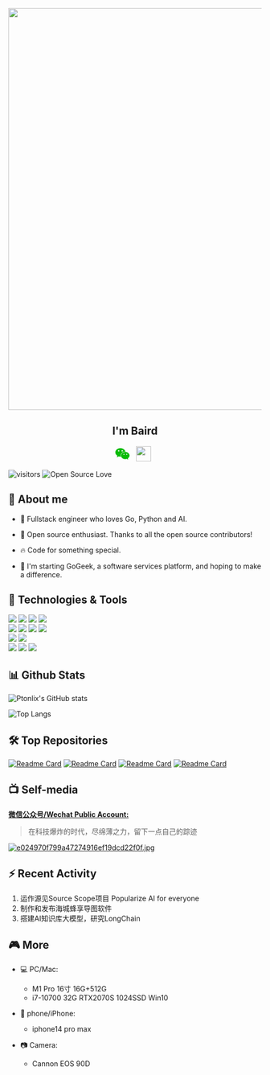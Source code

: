 
<p align="center">
  <img src="https://img.gejiba.com/images/470bf1cafcdd28ead352f48afb2cc85a.jpg" width=800 style="display: block; margin: 0 auto"/>
</p>

<div align='center'>
  <div><h2>I'm Baird</h2></div>
  <p align='center'>
    <a href="https://img.gejiba.com/images/f0cf4242e87615dff574806169f9732a.png"><svg t="1683636681172" class="icon" viewBox="0 0 1024 1024" version="1.1" xmlns="http://www.w3.org/2000/svg" p-id="5675" width="30" height="30"><path d="M683.058 364.695c11 0 22 1.016 32.943 1.976C686.564 230.064 538.896 128 370.681 128c-188.104 0.66-342.237 127.793-342.237 289.226 0 93.068 51.379 169.827 136.725 229.256L130.72 748.43l119.796-59.368c42.918 8.395 77.37 16.79 119.742 16.79 11 0 21.46-0.48 31.914-1.442a259.168 259.168 0 0 1-10.455-71.358c0.485-148.002 128.744-268.297 291.403-268.297l-0.06-0.06z m-184.113-91.992c25.99 0 42.913 16.79 42.913 42.575 0 25.188-16.923 42.579-42.913 42.579-25.45 0-51.38-16.85-51.38-42.58 0-25.784 25.93-42.574 51.38-42.574z m-239.544 85.154c-25.384 0-51.374-16.85-51.374-42.58 0-25.784 25.99-42.574 51.374-42.574 25.45 0 42.918 16.79 42.918 42.575 0 25.188-16.924 42.579-42.918 42.579z m736.155 271.655c0-135.647-136.725-246.527-290.983-246.527-162.655 0-290.918 110.88-290.918 246.527 0 136.128 128.263 246.587 290.918 246.587 33.972 0 68.423-8.395 102.818-16.85l93.809 50.973-25.93-84.677c68.907-51.93 120.286-119.815 120.286-196.033z m-385.275-42.58c-16.923 0-34.452-16.79-34.452-34.179 0-16.79 17.529-34.18 34.452-34.18 25.99 0 42.918 16.85 42.918 34.18 0 17.39-16.928 34.18-42.918 34.18z m188.165 0c-16.984 0-33.972-16.79-33.972-34.179 0-16.79 16.927-34.18 33.972-34.18 25.93 0 42.913 16.85 42.913 34.18 0 17.39-16.983 34.18-42.913 34.18z" fill="#09BB07" p-id="5676"></path></svg></a>&nbsp;&nbsp;
    <a href="mailto:baird0917@163.com"><img height="30" src="https://th.bing.com/th/id/OIP.9sT4UWsRfFiy6vPydv3_-QHaHO?pid=ImgDet&rs=1"></a>&nbsp;&nbsp;
  </p>
</div>

![visitors](https://visitor-badge.laobi.icu/badge?page_id=ptonlix) ![Open Source Love](https://badges.frapsoft.com/os/v1/open-source.svg?v=102)
## 👋 About me

* 🎨 Fullstack engineer who loves Go, Python and AI.

* 🎁 Open source enthusiast. Thanks to all the open source contributors!

* 🔥 Code for something special.

* 🏢 I'm starting GoGeek, a software services platform, and hoping to make a difference.

## 🔧 Technologies & Tools

![](https://img.shields.io/badge/Code-Golang-informational?style=flat&logo=go&logoColor=white&color=6aa6f8)
![](https://img.shields.io/badge/Code-Python-informational?style=flat&logo=python&logoColor=white&color=6aa6f8)
![](https://img.shields.io/badge/Code-C-informational?style=flat&logo=c&logoColor=white&color=6aa6f8)
![](https://img.shields.io/badge/Code-Vue.js-informational?style=flat&logo=vuedotjs&logoColor=white&color=6aa6f8)  
![](https://img.shields.io/badge/DataBase-Mysql-informational?style=flat&logo=mysql&logoColor=white&color=ff9300)
![](https://img.shields.io/badge/DataBase-Redis-informational?style=flat&logo=redis&logoColor=white&color=ff9300)
![](https://img.shields.io/badge/MQ-MQTT-informational?style=flat&logo=mqtt&logoColor=white&color=fffb0d)
![](https://img.shields.io/badge/MQ-Kafka-informational?style=flat&logo=apachekafka&logoColor=white&color=fffb0d)  
![](https://img.shields.io/badge/Tools-Docker-informational?style=flat&logo=docker&logoColor=white&color=0099CC)
![](https://img.shields.io/badge/Tools-Kubernetes-informational?style=flat&logo=kubernetes&logoColor=white&color=0099CC)  
![](https://img.shields.io/badge/Shell-Bash-informational?style=flat&logo=gnu-bash&logoColor=white&color=33CC33)
![](https://img.shields.io/badge/OS-Linux-informational?style=flat&logo=linux&logoColor=white&color=33CC33)
![](https://img.shields.io/badge/Editor-VS_Code-informational?style=flat&logo=visual-studio-code&logoColor=white&color=33CC33)


## 📊 Github Stats
![Ptonlix's GitHub stats](https://github-readme-stats.vercel.app/api?username=ptonlix)

![Top Langs](https://github-readme-stats.vercel.app/api/top-langs/?username=ptonlix&layout=compact&hide=tcl,html)

## 🛠️ Top Repositories
[![Readme Card](https://github-readme-stats.vercel.app/api/pin/?username=ptonlix&repo=spokenai)](https://github.com/ptonlix/spokenai) 
[![Readme Card](https://github-readme-stats.vercel.app/api/pin/?username=ptonlix&repo=MQTTWithTLS)](https://github.com/ptonlix/MQTTWithTLS)
[![Readme Card](https://github-readme-stats.vercel.app/api/pin/?username=ptonlix&repo=officialaccount-chatgpt)](https://github.com/ptonlix/officialaccount-chatgpt)
[![Readme Card](https://github-readme-stats.vercel.app/api/pin/?username=ptonlix&repo=target-c)](https://github.com/ptonlix/target-c)

## 📺 Self-media

[**微信公众号/Wechat Public Account:**](https://mp.weixin.qq.com/s?__biz=MzkxODM4NzM1OQ==&mid=2247483792&idx=1&sn=e96e685efdbb4787624136a22e5f729b&chksm=c1b36e60f6c4e776855fc871097a596285df57842674313e0e6f1e3d39f7ed6c25991545f0e7&token=767939360&lang=zh_CN#rd)
> 在科技爆炸的时代，尽绵薄之力，留下一点自己的踪迹  

[![e024970f799a47274916ef19dcd22f0f.jpg](https://img.gejiba.com/images/e024970f799a47274916ef19dcd22f0f.jpg)](https://img.gejiba.com/image/E7j5lz)

## ⚡ Recent Activity

1. 运作源见Source Scope项目 Popularize AI for everyone
2. 制作和发布海城蜂享导图软件
3. 搭建AI知识库大模型，研究LongChain


## 🎮 More

- 💻 PC/Mac:

  - M1 Pro 16寸 16G+512G
  - i7-10700 32G RTX2070S 1024SSD Win10 

- 📱 phone/iPhone:
  - iphone14 pro max

- 📷 Camera:
  - Cannon EOS 90D

